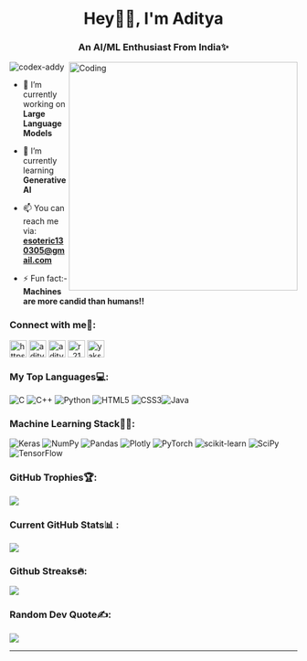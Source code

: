 <h1 align="center">Hey👋🏻, I'm Aditya </h1>
<h3 align="center">An AI/ML Enthusiast From India✨</h3>
<img align="right" alt="Coding" width="400" src="https://latamlist.com/wp-content/uploads/2019/11/Header_gif_assembly-1-1.gif"

<p align="left"> <img src="https://komarev.com/ghpvc/?username=codex-addy&label=Profile%20views&color=0e75b6&style=flat" alt="codex-addy" /> </p>
 
- 🔭 I’m currently working on **Large Language Models**

- 🌱 I’m currently learning **Generative AI**

- 📫 You can reach me via: **esoteric130305@gmail.com**

- ⚡ Fun fact:- **Machines are more candid than humans!!**

### Connect with me🔗:
 
<p align="left">

<a href="https://www.linkedin.com/in/aditya-tomar-aba6b222b/" target="blank"><img align="center" src="https://raw.githubusercontent.com/rahuldkjain/github-profile-readme-generator/master/src/images/icons/Social/linked-in-alt.svg" alt="https://www.linkedin.com/in/aditya-tomar-aba6b222b/" height="30" width="30" /></a>
<a href="https://instagram.com/adityya__20" target="blank"><img align="center" src="https://raw.githubusercontent.com/rahuldkjain/github-profile-readme-generator/master/src/images/icons/Social/instagram.svg" alt="adityya__20" height="30" width="30" /></a>
<a href="https://www.leetcode.com/aditya_2409" target="blank"><img align="center" src="https://raw.githubusercontent.com/rahuldkjain/github-profile-readme-generator/master/src/images/icons/Social/leet-code.svg" alt="aditya_2409" height="30" width="30" /></a>
<a href="https://www.hackerrank.com/r_21_22_02" target="blank"><img align="center" src="https://raw.githubusercontent.com/rahuldkjain/github-profile-readme-generator/master/src/images/icons/Social/hackerrank.svg" alt="r_21_22_02" height="30" width="30" /></a>
<a href="https://kaggle.com/yakshuu" target="blank"><img align="center" src="https://raw.githubusercontent.com/rahuldkjain/github-profile-readme-generator/master/src/images/icons/Social/kaggle.svg" alt="yakshuu" height="30" width="30" /></a>
</p>


 ### My Top Languages💻:
![C](https://img.shields.io/badge/c-%2300599C.svg?style=for-the-badge&logo=c&logoColor=white) ![C++](https://img.shields.io/badge/c++-%2300599C.svg?style=for-the-badge&logo=c%2B%2B&logoColor=white) ![Python](https://img.shields.io/badge/python-3670A0?style=for-the-badge&logo=python&logoColor=ffdd54) ![HTML5](https://img.shields.io/badge/html5-%23E34F26.svg?style=for-the-badge&logo=html5&logoColor=white) ![CSS3](https://img.shields.io/badge/css3-%231572B6.svg?style=for-the-badge&logo=css3&logoColor=white)![Java](https://img.shields.io/badge/java-%23ED8B00.svg?style=for-the-badge&logo=openjdk&logoColor=white)

### Machine Learning Stack🤖🧠:
![Keras](https://img.shields.io/badge/Keras-%23D00000.svg?style=for-the-badge&logo=Keras&logoColor=white) ![NumPy](https://img.shields.io/badge/numpy-%23013243.svg?style=for-the-badge&logo=numpy&logoColor=white) ![Pandas](https://img.shields.io/badge/pandas-%23150458.svg?style=for-the-badge&logo=pandas&logoColor=white) ![Plotly](https://img.shields.io/badge/Plotly-%233F4F75.svg?style=for-the-badge&logo=plotly&logoColor=white) ![PyTorch](https://img.shields.io/badge/PyTorch-%23EE4C2C.svg?style=for-the-badge&logo=PyTorch&logoColor=white) ![scikit-learn](https://img.shields.io/badge/scikit--learn-%23F7931E.svg?style=for-the-badge&logo=scikit-learn&logoColor=white) ![SciPy](https://img.shields.io/badge/SciPy-%230C55A5.svg?style=for-the-badge&logo=scipy&logoColor=%white) ![TensorFlow](https://img.shields.io/badge/TensorFlow-%23FF6F00.svg?style=for-the-badge&logo=TensorFlow&logoColor=white)


### GitHub Trophies🏆:
![](https://github-profile-trophy.vercel.app/?username=CodeX-Addy&theme=radical&no-frame=false&no-bg=true&margin-w=4)



### Current GitHub Stats📊 :
![](https://github-readme-stats.vercel.app/api?username=CodeX-Addy&theme=radical&hide_border=false&include_all_commits=false&count_private=true)<br/>

### Github Streaks🔥:
![](https://github-readme-streak-stats.herokuapp.com/?user=CodeX-Addy&theme=radical&hide_border=false)<br/>



### Random Dev Quote✍️:
![](https://quotes-github-readme.vercel.app/api?type=horizontal&theme=radical)

---


